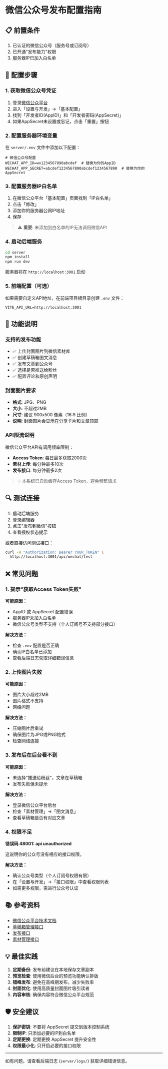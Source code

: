 # 微信公众号发布配置指南

## 📋 前置条件

1. 已认证的微信公众号（服务号或订阅号）
2. 已开通"发布能力"权限
3. 服务器IP已加入白名单

## 🔧 配置步骤

### 1. 获取微信公众号凭证

1. 登录[微信公众平台](https://mp.weixin.qq.com)
2. 进入「设置与开发」->「基本配置」
3. 找到「开发者ID(AppID)」和「开发者密码(AppSecret)」
4. 如果AppSecret未设置或忘记，点击「重置」按钮

### 2. 配置服务器环境变量

在 `server/.env` 文件中添加以下配置：

```env
# 微信公众号配置
WECHAT_APP_ID=wx1234567890abcdef  # 替换为你的AppID
WECHAT_APP_SECRET=abcdef1234567890abcdef1234567890  # 替换为你的AppSecret
```

### 3. 配置服务器IP白名单

1. 在微信公众平台「基本配置」页面找到「IP白名单」
2. 点击「修改」
3. 添加你的服务器公网IP地址
4. 保存

> ⚠️ **重要**: 未添加到白名单的IP无法调用微信API

### 4. 启动后端服务

```bash
cd server
npm install
npm run dev
```

服务器将在 `http://localhost:3001` 启动

### 5. 前端配置（可选）

如果需要自定义API地址，在前端项目根目录创建 `.env` 文件：

```env
VITE_API_URL=http://localhost:3001
```

## 🚀 功能说明

### 支持的发布功能

- ✅ 上传封面图片到微信素材库
- ✅ 创建草稿箱图文消息
- ✅ 发布文章到公众号
- ✅ 选择是否推送给粉丝
- ✅ 配置评论和原创声明

### 封面图片要求

- **格式**: JPG、PNG
- **大小**: 不超过2MB
- **尺寸**: 建议 900x500 像素（16:9 比例）
- **说明**: 封面图片会显示在分享卡片和文章顶部

### API限流说明

微信公众平台API有调用频率限制：

- **Access Token**: 每日最多获取2000次
- **素材上传**: 每分钟最多10次
- **发布接口**: 每分钟最多2次

> 💡 本系统已自动缓存Access Token，避免频繁请求

## 🔍 测试连接

1. 启动后端服务
2. 登录编辑器
3. 点击"发布到微信"按钮
4. 查看授权状态提示

或者直接访问测试接口：

```bash
curl -H "Authorization: Bearer YOUR_TOKEN" \
  http://localhost:3001/api/wechat/test
```

## ❌ 常见问题

### 1. 提示"获取Access Token失败"

**可能原因：**
- AppID 或 AppSecret 配置错误
- 服务器IP未加入白名单
- 微信公众号类型不支持（个人订阅号不支持部分接口）

**解决方法：**
- 检查 `.env` 配置是否正确
- 确认IP白名单已添加
- 查看后端日志获取详细错误信息

### 2. 上传图片失败

**可能原因：**
- 图片大小超过2MB
- 图片格式不支持
- 网络问题

**解决方法：**
- 压缩图片后重试
- 确保图片为JPG或PNG格式
- 检查网络连接

### 3. 发布后在后台看不到

**可能原因：**
- 未选择"推送给粉丝"，文章在草稿箱
- 发布失败但未提示

**解决方法：**
- 登录微信公众平台后台
- 检查「素材管理」->「图文消息」
- 查看草稿箱是否有对应文章

### 4. 权限不足

**错误码 48001: api unauthorized**

这说明你的公众号没有相应的接口权限。

**解决方法：**
- 确认公众号类型（个人订阅号权限有限）
- 在「设置与开发」->「接口权限」中查看权限列表
- 如需更多权限，需进行公众号认证

## 📚 参考资料

- [微信公众平台技术文档](https://developers.weixin.qq.com/doc/offiaccount/Getting_Started/Overview.html)
- [草稿箱管理接口](https://developers.weixin.qq.com/doc/offiaccount/Draft_Box/Add_draft.html)
- [发布接口](https://developers.weixin.qq.com/doc/offiaccount/Publish/Publish.html)
- [素材管理接口](https://developers.weixin.qq.com/doc/offiaccount/Asset_Management/New_temporary_materials.html)

## 💡 最佳实践

1. **定期备份**: 发布前建议在本地保存文章副本
2. **预览检查**: 使用微信后台的预览功能确认排版
3. **错峰发布**: 避免在高峰期发布，减少失败率
4. **封面优化**: 使用高质量封面图片吸引读者
5. **内容审核**: 确保内容符合微信公众平台规范

## 🛡️ 安全建议

1. **保护密钥**: 不要将 AppSecret 提交到版本控制系统
2. **限制IP**: 只添加必要的IP到白名单
3. **定期更换**: 定期更换 AppSecret 提升安全性
4. **权限最小化**: 只开启必要的接口权限

---

如有问题，请查看后端日志 (`server/logs/`) 获取详细错误信息。
